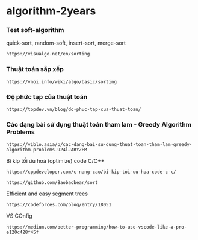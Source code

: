 # algorithm-2years
### Test soft-algorithm
quick-sort, random-soft, insert-sort, merge-sort
```
https://visualgo.net/en/sorting
```
### Thuật toán sắp xếp
```
https://vnoi.info/wiki/algo/basic/sorting
```
### Độ phức tạp của thuật toán
```
https://topdev.vn/blog/do-phuc-tap-cua-thuat-toan/
```
### Các dạng bài sử dụng thuật toán tham lam - Greedy Algorithm Problems
```
https://viblo.asia/p/cac-dang-bai-su-dung-thuat-toan-tham-lam-greedy-algorithm-problems-924lJARYZPM
```
Bí kíp tối ưu hoá (optimize) code C/C++
```
https://cppdeveloper.com/c-nang-cao/bi-kip-toi-uu-hoa-code-c-c/
```
```
https://github.com/Baobaobear/sort
```
Efficient and easy segment trees
```
https://codeforces.com/blog/entry/18051
```
VS COnfig
```
https://medium.com/better-programming/how-to-use-vscode-like-a-pro-e120c428f45f
```
